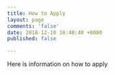 ```yaml
---
title: How to Apply
layout: page
comments: 'false'
date: 2018-12-10 16:48:40 +0000
published: false

---
```

Here is information on how to apply